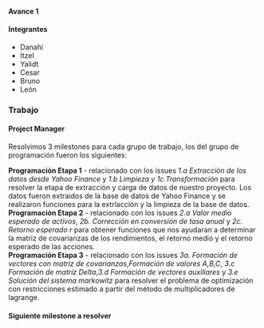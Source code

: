 #### Avance 1

#### Integrantes
* Danahi 
* Itzel
* Yalidt
* Cesar
* Bruno
* León

### Trabajo <br>

#### Project Manager<br>
Resolvimos 3 milestones para cada grupo de trabajo, los del grupo de programación fueron los siguientes:<br>

**Programación Etapa 1** - relacionado con los issues *1.a Extracción de los datos desde Yahoo Finance* y *1.b Limpieza y 1c.Transformación* para resolver la etapa de extracción y carga de datos de nuestro proyecto. Los datos fueron extraidos de la base de datos de Yahoo Finance y se realizaron funciones para la extrlacción y la limpieza de la base de datos.<br>
**Programación Etapa 2**  - relacionado con los issues *2.a Valor medio esperado de activos*, *2b. Corrección en conversión de tasa anual* y *2c. Retorno esperado r* para obtener funciones que nos ayudaran a determinar la matriz de covarianzas de los rendimientos, el retorno medio y el retorno esperado de las acciones.<br>
**Programación Etapa 3** - relacionado con los issues *3a. Formación de vectores con matriz de covarianzas*,*Formación de valores A,B,C*, *3.c Formación de matriz Delta*,*3.d Formación de vectores auxiliares* y *3.e Solución del sistema markowitz* para resolver el problema de optimización con restricciones estimado a partir del método de multiplicadores de lagrange.

#### Siguiente milestone a resolver



